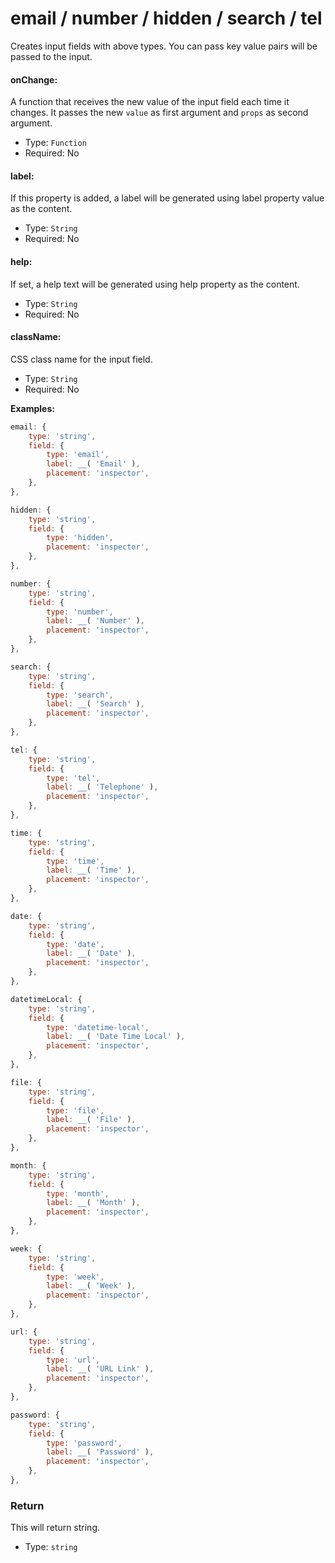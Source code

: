 # email / number / hidden / search / tel

Creates input fields with above types. You can pass key value pairs will be passed to the input. 

#### onChange:

A function that receives the new value of the input field each time it changes. It passes the new `value` as first argument and `props` as second argument.

- Type: `Function`
- Required: No

#### label:

If this property is added, a label will be generated using label property value as the content.

- Type: `String`
- Required: No

#### help:

If set, a help text will be generated using help property as the content.

- Type: `String`
- Required: No

#### className:

CSS class name for the input field.

- Type: `String`
- Required: No

**Examples:**

```js
email: {
	type: 'string',
	field: {
		type: 'email',
		label: __( 'Email' ),
		placement: 'inspector',
	},
},

hidden: {
	type: 'string',
	field: {
		type: 'hidden',
		placement: 'inspector',
	},
},

number: {
	type: 'string',
	field: {
		type: 'number',
		label: __( 'Number' ),
		placement: 'inspector',
	},
},

search: {
	type: 'string',
	field: {
		type: 'search',
		label: __( 'Search' ),
		placement: 'inspector',
	},
},

tel: {
	type: 'string',
	field: {
		type: 'tel',
		label: __( 'Telephone' ),
		placement: 'inspector',
	},
},

time: {
	type: 'string',
	field: {
		type: 'time',
		label: __( 'Time' ),
		placement: 'inspector',
	},
},

date: {
	type: 'string',
	field: {
		type: 'date',
		label: __( 'Date' ),
		placement: 'inspector',
	},
},

datetimeLocal: {
	type: 'string',
	field: {
		type: 'datetime-local',
		label: __( 'Date Time Local' ),
		placement: 'inspector',
	},
},

file: {
	type: 'string',
	field: {
		type: 'file',
		label: __( 'File' ),
		placement: 'inspector',
	},
},

month: {
	type: 'string',
	field: {
		type: 'month',
		label: __( 'Month' ),
		placement: 'inspector',
	},
},

week: {
	type: 'string',
	field: {
		type: 'week',
		label: __( 'Week' ),
		placement: 'inspector',
	},
},

url: {
	type: 'string',
	field: {
		type: 'url',
		label: __( 'URL Link' ),
		placement: 'inspector',
	},
},

password: {
	type: 'string',
	field: {
		type: 'password',
		label: __( 'Password' ),
		placement: 'inspector',
	},
},
```

### Return

This will return string.

- Type: `string`
